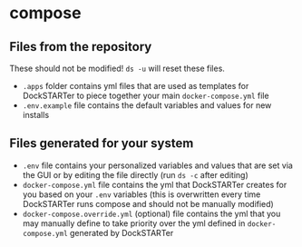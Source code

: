 # compose

## Files from the repository

These should not be modified! `ds -u` will reset these files.

- `.apps` folder contains yml files that are used as templates for DockSTARTer to piece together your main `docker-compose.yml` file
- `.env.example` file contains the default variables and values for new installs

## Files generated for your system

- `.env` file contains your personalized variables and values that are set via the GUI or by editing the file directly (run `ds -c` after editing)
- `docker-compose.yml` file contains the yml that DockSTARTer creates for you based on your `.env` variables (this is overwritten every time DockSTARTer runs compose and should not be manually modified)
- `docker-compose.override.yml` (optional) file contains the yml that you may manually define to take priority over the yml defined in `docker-compose.yml` generated by DockSTARTer
